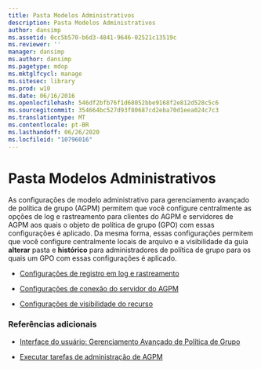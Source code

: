 ```yaml
---
title: Pasta Modelos Administrativos
description: Pasta Modelos Administrativos
author: dansimp
ms.assetid: 0cc5b570-b6d3-4841-9646-02521c13519c
ms.reviewer: ''
manager: dansimp
ms.author: dansimp
ms.pagetype: mdop
ms.mktglfcycl: manage
ms.sitesec: library
ms.prod: w10
ms.date: 06/16/2016
ms.openlocfilehash: 546df2bfb76f1d68052bbe9168f2e812d528c5c6
ms.sourcegitcommit: 354664bc527d93f80687cd2eba70d1eea024c7c3
ms.translationtype: MT
ms.contentlocale: pt-BR
ms.lasthandoff: 06/26/2020
ms.locfileid: "10796016"
---
```

# Pasta Modelos Administrativos


As configurações de modelo administrativo para gerenciamento avançado de política de grupo (AGPM) permitem que você configure centralmente as opções de log e rastreamento para clientes do AGPM e servidores de AGPM aos quais o objeto de política de grupo (GPO) com essas configurações é aplicado. Da mesma forma, essas configurações permitem que você configure centralmente locais de arquivo e a visibilidade da guia **alterar** pasta e **histórico** para administradores de política de grupo para os quais um GPO com essas configurações é aplicado.

-   [Configurações de registro em log e rastreamento](logging-and-tracing-settings-agpm30ops.md)

-   [Configurações de conexão do servidor do AGPM](agpm-server-connection-settings-agpm30ops.md)

-   [Configurações de visibilidade do recurso](feature-visibility-settings-agpm30ops.md)

### Referências adicionais

-   [Interface do usuário: Gerenciamento Avançado de Política de Grupo](user-interface-advanced-group-policy-management-agpm30ops.md)

-   [Executar tarefas de administração de AGPM](performing-agpm-administrator-tasks-agpm30ops.md)

 

 






